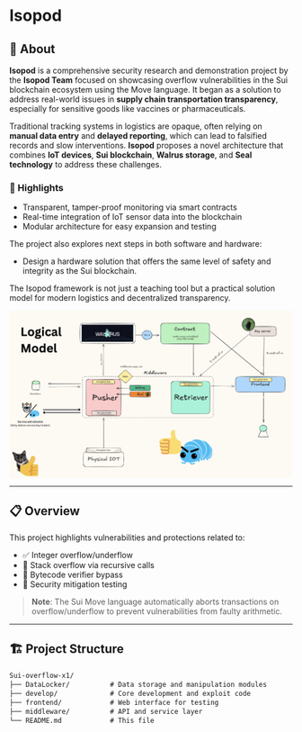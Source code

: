 # Isopod 
## 📖 About

**Isopod** is a comprehensive security research and demonstration project by the **Isopod Team** focused on showcasing overflow vulnerabilities in the Sui blockchain ecosystem using the Move language. It began as a solution to address real-world issues in **supply chain transportation transparency**, especially for sensitive goods like vaccines or pharmaceuticals.

Traditional tracking systems in logistics are opaque, often relying on **manual data entry** and **delayed reporting**, which can lead to falsified records and slow interventions. **Isopod** proposes a novel architecture that combines **IoT devices**, **Sui blockchain**, **Walrus storage**, and **Seal technology** to address these challenges.

### 🔐 Highlights

- Transparent, tamper-proof monitoring via smart contracts
- Real-time integration of IoT sensor data into the blockchain
- Modular architecture for easy expansion and testing

The project also explores next steps in both software and hardware:
- Design a hardware solution that offers the same level of safety and integrity as the Sui blockchain.

The Isopod framework is not just a teaching tool but a practical solution model for modern logistics and decentralized transparency.

<img src="logo/logical_model.png" alt="Isopod Logo" style="vertical-align: middle;"/> 

---

## 📋 Overview

This project highlights vulnerabilities and protections related to:

- ✅ Integer overflow/underflow
- 🔁 Stack overflow via recursive calls
- 🚫 Bytecode verifier bypass
- 🔬 Security mitigation testing

> **Note**: The Sui Move language automatically aborts transactions on overflow/underflow to prevent vulnerabilities from faulty arithmetic.

---

## 🏗️ Project Structure

```
Sui-overflow-x1/
├── DataLocker/          # Data storage and manipulation modules
├── develop/             # Core development and exploit code
├── frontend/            # Web interface for testing
├── middleware/          # API and service layer
└── README.md            # This file
```
<!---

---

## 🔧 How to Build

### ✅ Prerequisites

Make sure you have the following installed:

1. **Sui CLI**
   ```bash
   cargo install --locked --git https://github.com/MystenLabs/sui.git --branch devnet sui
   ```

2. **Node.js (v18+) and npm**  
   Download from: [https://nodejs.org](https://nodejs.org)

3. **Rust toolchain**
   ```bash
   curl --proto '=https' --tlsv1.2 -sSf https://sh.rustup.rs | sh
   rustup update stable
   ```

---

### 🛠️ Build Process

#### Clone and Set Up

```bash
git clone https://github.com/BigdraCo1/Sui-overflow-x1.git
cd Sui-overflow-x1
```

#### Build Move Contracts

```bash
cd Develop
sui move build
```

#### Build Frontend

```bash
cd ../frontend
npm install
npm run build
```

#### Build Middleware

```bash
cd ../middleware
yarn install
yarn run build
```

---

## 🚀 Getting Started

### Environment Setup

```bash
# Initialize Sui configuration
sui client new-env --alias testnet --rpc https://fullnode.testnet.sui.io:443
sui client switch --env testnet

# Create a new wallet (save the mnemonic!)
sui client new-address ed25519
```

### Get Test Tokens

```bash
sui client faucet
```

### Deploy Contracts

```bash
cd develop
sui client publish --gas-budget 20000000
```

**We're using this contract in our project(deployed on testnet)**

```bash
0x0fa339e890387266ca3463d2277d2670abb9095351bd6d7c894e7a076c320d3d
```

---

### Start Development Environment

**Terminal 1 - Backend Services**
```bash
cd middleware
docker-compose up -d
yarn prisma migrate deploy
yarn run start
```

**Terminal 2 - Frontend**
```bash
cd frontend
npm run dev
```

Open your browser at [http://localhost:5173](http://localhost:5173)

---

## 🧪 Running Tests

### Basic Overflow Tests

```bash
cd DataLocker
sui move test
```

### Integer Overflow Test

```bash
sui client call   --package <PACKAGE_ID>   --module overflow_test   --function test_integer_overflow   --args 18446744073709551615 1   --gas-budget 10000000
```

### Stack Overflow Test

```bash
sui client call   --package <PACKAGE_ID>   --module stack_test   --function recursive_call   --args 10000   --gas-budget 10000000
```

---

## 📊 Expected Results

### ✅ Successful Overflow Detection

```
Transaction Effects Status: Success  
Events Emitted: OverflowDetected { value: 18446744073709551615, increment: 1 }  
Gas Used: 1,234,567
```

### 🚫 Stack Overflow Prevention

```
Error: MoveAbort(MoveLocation {
  module: ModuleId { address: 0x..., name: Identifier("stack_test") },
  function: 2, instruction: 15,
  function_name: Some("recursive_call")
}, 1)
```

> Demonstrates Sui Move VM’s protection against stack overflow via automatic transaction abortion.

---
